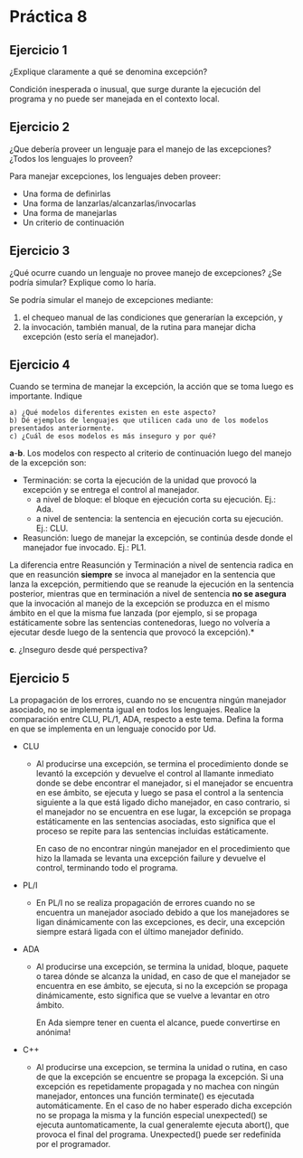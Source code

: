 # Práctica 8

## Ejercicio 1
¿Explique claramente a qué se denomina excepción?

Condición inesperada o inusual, que surge durante la ejecución del programa y no puede ser manejada en el contexto local.

## Ejercicio 2
¿Que debería proveer un lenguaje para el manejo de las excepciones? ¿Todos los lenguajes
lo proveen?

Para manejar excepciones, los lenguajes deben proveer:

* Una forma de definirlas
* Una forma de lanzarlas/alcanzarlas/invocarlas
* Una forma de manejarlas
* Un criterio de continuación

## Ejercicio 3
¿Qué ocurre cuando un lenguaje no provee manejo de excepciones? ¿Se podría simular?
Explique como lo haría.

Se podría simular el manejo de excepciones mediante:

1. el chequeo manual de las condiciones que generarían la excepción, y
2. la invocación, también manual, de la rutina para manejar dicha excepción (esto sería el manejador).

## Ejercicio 4
Cuando se termina de manejar la excepción, la acción que se toma luego es importante.
Indique

	a) ¿Qué modelos diferentes existen en este aspecto?
	b) Dé ejemplos de lenguajes que utilicen cada uno de los modelos presentados anteriormente.
	c) ¿Cuál de esos modelos es más inseguro y por qué?


**a**-**b**. Los modelos con respecto al criterio de continuación luego del manejo de la excepción son:

* Terminación: se corta la ejecución de la unidad que provocó la excepción y se entrega el control al manejador.
	* a nivel de bloque: el bloque en ejecución corta su ejecución. Ej.: Ada.
	* a nivel de sentencia: la sentencia en ejecución corta su ejecución. Ej.: CLU.
* Reasunción: luego de manejar la excepción, se continúa desde donde el manejador fue invocado. Ej.: PL1.

La diferencia entre Reasunción y Terminación a nivel de sentencia radica en que en reasunción __siempre__ se invoca al manejador en la sentencia que lanza la excepción, permitiendo que se reanude la ejecución en la sentencia posterior, mientras que en terminación a nivel de sentencia __no se asegura__ que la invocación al manejo de la excepción se produzca en el mismo ámbito en el que la misma fue lanzada (por ejemplo, si se propaga estáticamente sobre las sentencias contenedoras, luego no volvería a ejecutar desde luego de la sentencia que provocó la excepción).*

**c**. ¿Inseguro desde qué perspectiva?

## Ejercicio 5
La propagación de los errores, cuando no se encuentra ningún manejador asociado, no se
implementa igual en todos los lenguajes. Realice la comparación entre CLU, PL/1, ADA, respecto a este
tema. Defina la forma en que se implementa en un lenguaje conocido por Ud.

* CLU
	* Al producirse una excepción, se termina el procedimiento donde se levantó la excepción y devuelve el control al llamante inmediato donde se debe encontrar el manejador, si el manejador se encuentra en ese ámbito, se ejecuta y luego se pasa el control a la sentencia siguiente a la que está ligado dicho manejador, en caso contrario, si el manejador no se encuentra en ese lugar, la excepción se propaga estáticamente en las sentencias asociadas, esto significa que el proceso se repite para las sentencias incluidas estáticamente.
	
        En caso de no encontrar ningún manejador en el procedimiento que hizo la llamada se levanta una excepción failure y devuelve el control, terminando todo el programa.
	
        
* PL/I
	* En PL/I no se realiza propagación de errores cuando no se encuentra un manejador asociado debido a que los manejadores se ligan dinámicamente con las excepciones, es decir, una excepción siempre estará ligada con el último manejador definido.
	
        
* ADA
	* Al producirse una excepción, se termina la unidad, bloque, paquete o tarea dónde se alcanza la unidad, en caso de que el manejador se encuentra en ese ámbito, se ejecuta, si no la excepción se propaga dinámicamente, esto significa que se vuelve a levantar en otro ámbito.

        En Ada siempre tener en cuenta el alcance, puede convertirse en anónima!
        
* C++
	* Al producirse una excepcion, se termina la unidad o rutina, en caso de que la excepción se encuentre se propaga la excepción. Si una excepción es repetidamente propagada y no machea con ningún manejador, entonces una función terminate() es ejecutada automáticamente. En el caso de no haber esperado dicha excepción no se propaga la misma y la función especial unexpected() se ejecuta auntomaticamente, la cual generalemte ejecuta abort(), que provoca el final del programa. Unexpected() puede ser redefinida por el programador.
